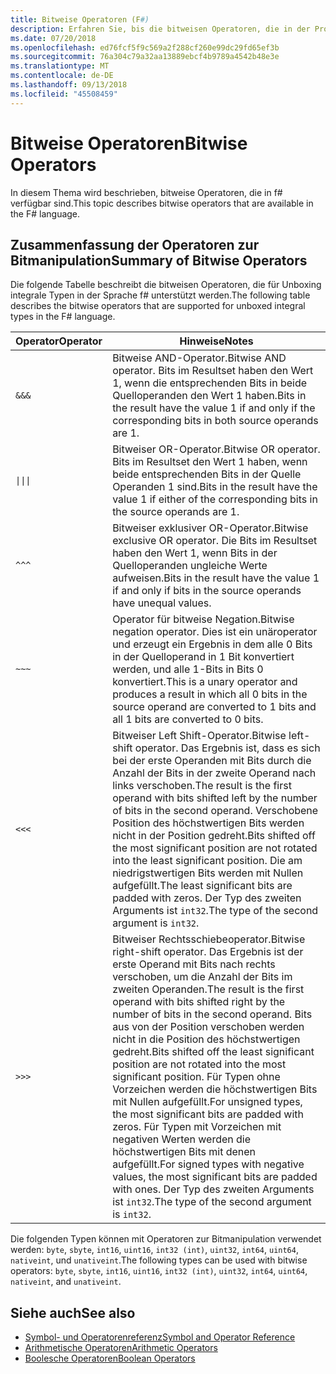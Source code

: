 ```yaml
---
title: Bitweise Operatoren (F#)
description: Erfahren Sie, bis die bitweisen Operatoren, die in der Programmiersprache f# verfügbar sind.
ms.date: 07/20/2018
ms.openlocfilehash: ed76fcf5f9c569a2f288cf260e99dc29fd65ef3b
ms.sourcegitcommit: 76a304c79a32aa13889ebcf4b9789a4542b48e3e
ms.translationtype: MT
ms.contentlocale: de-DE
ms.lasthandoff: 09/13/2018
ms.locfileid: "45508459"
---
```

# <a name="bitwise-operators"></a><span data-ttu-id="0c019-103">Bitweise Operatoren</span><span class="sxs-lookup"><span data-stu-id="0c019-103">Bitwise Operators</span></span>

<span data-ttu-id="0c019-104">In diesem Thema wird beschrieben, bitweise Operatoren, die in f# verfügbar sind.</span><span class="sxs-lookup"><span data-stu-id="0c019-104">This topic describes bitwise operators that are available in the F# language.</span></span>

## <a name="summary-of-bitwise-operators"></a><span data-ttu-id="0c019-105">Zusammenfassung der Operatoren zur Bitmanipulation</span><span class="sxs-lookup"><span data-stu-id="0c019-105">Summary of Bitwise Operators</span></span>

<span data-ttu-id="0c019-106">Die folgende Tabelle beschreibt die bitweisen Operatoren, die für Unboxing integrale Typen in der Sprache f# unterstützt werden.</span><span class="sxs-lookup"><span data-stu-id="0c019-106">The following table describes the bitwise operators that are supported for unboxed integral types in the F# language.</span></span>

|<span data-ttu-id="0c019-107">Operator</span><span class="sxs-lookup"><span data-stu-id="0c019-107">Operator</span></span>|<span data-ttu-id="0c019-108">Hinweise</span><span class="sxs-lookup"><span data-stu-id="0c019-108">Notes</span></span>|
|--------|-----|
|`&&&`|<span data-ttu-id="0c019-109">Bitweise AND-Operator.</span><span class="sxs-lookup"><span data-stu-id="0c019-109">Bitwise AND operator.</span></span> <span data-ttu-id="0c019-110">Bits im Resultset haben den Wert 1, wenn die entsprechenden Bits in beide Quelloperanden den Wert 1 haben.</span><span class="sxs-lookup"><span data-stu-id="0c019-110">Bits in the result have the value 1 if and only if the corresponding bits in both source operands are 1.</span></span>|
|<code>&#124;&#124;&#124;</code>|<span data-ttu-id="0c019-111">Bitweiser OR-Operator.</span><span class="sxs-lookup"><span data-stu-id="0c019-111">Bitwise OR operator.</span></span> <span data-ttu-id="0c019-112">Bits im Resultset den Wert 1 haben, wenn beide entsprechenden Bits in der Quelle Operanden 1 sind.</span><span class="sxs-lookup"><span data-stu-id="0c019-112">Bits in the result have the value 1 if either of the corresponding bits in the source operands are 1.</span></span>|
|`^^^`|<span data-ttu-id="0c019-113">Bitweiser exklusiver OR-Operator.</span><span class="sxs-lookup"><span data-stu-id="0c019-113">Bitwise exclusive OR operator.</span></span> <span data-ttu-id="0c019-114">Die Bits im Resultset haben den Wert 1, wenn Bits in der Quelloperanden ungleiche Werte aufweisen.</span><span class="sxs-lookup"><span data-stu-id="0c019-114">Bits in the result have the value 1 if and only if bits in the source operands have unequal values.</span></span>|
|`~~~`|<span data-ttu-id="0c019-115">Operator für bitweise Negation.</span><span class="sxs-lookup"><span data-stu-id="0c019-115">Bitwise negation operator.</span></span> <span data-ttu-id="0c019-116">Dies ist ein unäroperator und erzeugt ein Ergebnis in dem alle 0 Bits in der Quelloperand in 1 Bit konvertiert werden, und alle 1-Bits in Bits 0 konvertiert.</span><span class="sxs-lookup"><span data-stu-id="0c019-116">This is a unary operator and produces a result in which all 0 bits in the source operand are converted to 1 bits and all 1 bits are converted to 0 bits.</span></span>|
|`<<<`|<span data-ttu-id="0c019-117">Bitweiser Left Shift-Operator.</span><span class="sxs-lookup"><span data-stu-id="0c019-117">Bitwise left-shift operator.</span></span> <span data-ttu-id="0c019-118">Das Ergebnis ist, dass es sich bei der erste Operanden mit Bits durch die Anzahl der Bits in der zweite Operand nach links verschoben.</span><span class="sxs-lookup"><span data-stu-id="0c019-118">The result is the first operand with bits shifted left by the number of bits in the second operand.</span></span> <span data-ttu-id="0c019-119">Verschobene Position des höchstwertigen Bits werden nicht in der Position gedreht.</span><span class="sxs-lookup"><span data-stu-id="0c019-119">Bits shifted off the most significant position are not rotated into the least significant position.</span></span> <span data-ttu-id="0c019-120">Die am niedrigstwertigen Bits werden mit Nullen aufgefüllt.</span><span class="sxs-lookup"><span data-stu-id="0c019-120">The least significant bits are padded with zeros.</span></span> <span data-ttu-id="0c019-121">Der Typ des zweiten Arguments ist `int32`.</span><span class="sxs-lookup"><span data-stu-id="0c019-121">The type of the second argument is `int32`.</span></span>|
|`>>>`|<span data-ttu-id="0c019-122">Bitweiser Rechtsschiebeoperator.</span><span class="sxs-lookup"><span data-stu-id="0c019-122">Bitwise right-shift operator.</span></span> <span data-ttu-id="0c019-123">Das Ergebnis ist der erste Operand mit Bits nach rechts verschoben, um die Anzahl der Bits im zweiten Operanden.</span><span class="sxs-lookup"><span data-stu-id="0c019-123">The result is the first operand with bits shifted right by the number of bits in the second operand.</span></span> <span data-ttu-id="0c019-124">Bits aus von der Position verschoben werden nicht in die Position des höchstwertigen gedreht.</span><span class="sxs-lookup"><span data-stu-id="0c019-124">Bits shifted off the least significant position are not rotated into the most significant position.</span></span> <span data-ttu-id="0c019-125">Für Typen ohne Vorzeichen werden die höchstwertigen Bits mit Nullen aufgefüllt.</span><span class="sxs-lookup"><span data-stu-id="0c019-125">For unsigned types, the most significant bits are padded with zeros.</span></span> <span data-ttu-id="0c019-126">Für Typen mit Vorzeichen mit negativen Werten werden die höchstwertigen Bits mit denen aufgefüllt.</span><span class="sxs-lookup"><span data-stu-id="0c019-126">For signed types with negative values, the most significant bits are padded with ones.</span></span> <span data-ttu-id="0c019-127">Der Typ des zweiten Arguments ist `int32`.</span><span class="sxs-lookup"><span data-stu-id="0c019-127">The type of the second argument is `int32`.</span></span>|

<span data-ttu-id="0c019-128">Die folgenden Typen können mit Operatoren zur Bitmanipulation verwendet werden: `byte`, `sbyte`, `int16`, `uint16`, `int32 (int)`, `uint32`, `int64`, `uint64`, `nativeint`, und `unativeint`.</span><span class="sxs-lookup"><span data-stu-id="0c019-128">The following types can be used with bitwise operators: `byte`, `sbyte`, `int16`, `uint16`, `int32 (int)`, `uint32`, `int64`, `uint64`, `nativeint`, and `unativeint`.</span></span>

## <a name="see-also"></a><span data-ttu-id="0c019-129">Siehe auch</span><span class="sxs-lookup"><span data-stu-id="0c019-129">See also</span></span>

- [<span data-ttu-id="0c019-130">Symbol- und Operatorenreferenz</span><span class="sxs-lookup"><span data-stu-id="0c019-130">Symbol and Operator Reference</span></span>](index.md)
- [<span data-ttu-id="0c019-131">Arithmetische Operatoren</span><span class="sxs-lookup"><span data-stu-id="0c019-131">Arithmetic Operators</span></span>](arithmetic-operators.md)
- [<span data-ttu-id="0c019-132">Boolesche Operatoren</span><span class="sxs-lookup"><span data-stu-id="0c019-132">Boolean Operators</span></span>](boolean-operators.md)
